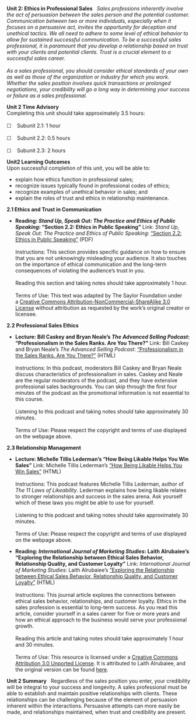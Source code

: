 **Unit 2: Ethics in Professional Sales** <span id="2"></span> 
*Sales professions inherently involve the act of persuasion between the
sales person and the potential customer. Communication between two or
more individuals, especially when it focuses on a persuasive act,
invites the opportunity for deception and unethical tactics. We all need
to adhere to some level of ethical behavior to allow for sustained
successful communication. To be a successful sales professional, it is
paramount that you develop a relationship based on trust with your
clients and potential clients. Trust is a crucial element to a
successful sales career.  
    
 As a sales professional, you should consider ethical standards of your
own as well as those of the organization or industry for which you work.
Whether the sales position involves quick transactions or prolonged
negotiations, your credibility will go a long way in determining your
success or failure as a sales professional.*

**Unit 2 Time Advisory**  
Completing this unit should take approximately 3.5 hours:  
    
 ☐    Subunit 2.1: 1 hour  
    
 ☐    Subunit 2.2: 0.5 hours  
    
 ☐    Subunit 2.3: 2 hours

**Unit2 Learning Outcomes**  
Upon successful completion of this unit, you will be able to:
-   explain how ethics function in professional sales;
-   recognize issues typically found in professional codes of ethics;
-   recognize examples of unethical behavior in sales; and
-   explain the roles of trust and ethics in relationship maintenance.

**2.1 Ethics and Trust in Communication** <span id="2.1"></span> 
-   **Reading: *Stand Up, Speak Out: The Practice and Ethics of Public
    Speaking*: “Section 2.2: Ethics in Public Speaking”**
    Link: *Stand Up, Speak Out: The Practice and Ethics of Public
    Speaking*: [“Section 2.2: Ethics in Public
    Speaking”](http://www.saylor.org/site/wp-content/uploads/2013/06/Stand-Up-Speak-Out-The-Practice-and-Ethics-of-Public-Speaking.pdf) (PDF)  
        
     Instructions: This section provides specific guidance on how to
    ensure that you are not unknowingly misleading your audience. It
    also touches on the importance of ethical communication and the
    long-term consequences of violating the audience’s trust in you.  
        
     Reading this section and taking notes should take approximately 1
    hour.  
        
     Terms of Use: This text was adapted by The Saylor Foundation under
    a [Creative Commons Attribution-NonCommercial-ShareAlike 3.0
    License](http://creativecommons.org/licenses/by-nc-sa/3.0/) without
    attribution as requested by the work’s original creator or licensee.

**2.2 Professional Sales Ethics** <span id="2.2"></span> 
-   **Lecture: Bill Caskey and Bryan Neale’s *The Advanced Selling
    Podcast*: “Professionalism in the Sales Ranks. Are You There?”**
    Link: Bill Caskey and Bryan Neale’s *The Advanced Selling Podcast*:
    [“Professionalism in the Sales Ranks. Are You
    There?”](http://www.advancedsellingpodcast.com/professionalism-in-the-sales-ranks-are-you-there/) (HTML)  
        
     Instructions: In this podcast, moderators Bill Caskey and Bryan
    Neale discuss characteristics of professionalism in sales. Caskey
    and Neale are the regular moderators of the podcast, and they have
    extensive professional sales backgrounds. You can skip through the
    first four minutes of the podcast as the promotional information is
    not essential to this course.  
        
     Listening to this podcast and taking notes should take
    approximately 30 minutes.  
        
     Terms of Use: Please respect the copyright and terms of use
    displayed on the webpage above.

**2.3 Relationship Management** <span id="2.3"></span> 
-   **Lecture: Michelle Tillis Lederman’s “How Being Likable Helps You
    Win Sales”**
    Link: Michelle Tillis Lederman’s [“How Being Likable Helps You Win
    Sales”](http://player.fm/series/professional-services-marketing-and-selling/how-being-likable-helps-you-win-sales) (HTML)  
        
     Instructions: This podcast features Michelle Tillis Lederman,
    author of *The 11 Laws of Likeability*. Lederman explains how being
    likable relates to stronger relationships and success in the sales
    arena. Ask yourself which of these laws you might be able to use for
    yourself.  
        
     Listening to this podcast and taking notes should take
    approximately 30 minutes.  
        
     Terms of Use: Please respect the copyright and terms of use
    displayed on the webpage above.

-   **Reading: *International Journal of Marketing Studies*: Laith
    Alrubaiee’s “Exploring the Relationship between Ethical Sales
    Behavior, Relationship Quality, and Customer Loyalty”**
    Link: *International Journal of Marketing Studies*: Laith
    Alrubaiee’s [“Exploring the Relationship between Ethical Sales
    Behavior, Relationship Quality, and Customer
    Loyalty”](http://www.ccsenet.org/journal/index.php/ijms/article/view/14764/10157) (HTML)  
        
     Instructions: This journal article explores the connections between
    ethical sales behavior, relationships, and customer loyalty. Ethics
    in the sales profession is essential to long-term success. As you
    read this article, consider yourself in a sales career for five or
    more years and how an ethical approach to the business would serve
    your professional growth.  
        
     Reading this article and taking notes should take approximately 1
    hour and 30 minutes.  
        
     Terms of Use: This resource is licensed under a [Creative Commons
    Attribution 3.0 Unported
    License](http://creativecommons.org/licenses/by/3.0/). It is
    attributed to Laith Alrubaiee, and the original version can be found
    [here](http://www.ccsenet.org/journal/index.php/ijms/article/view/14764/10157).

**Unit 2 Summary** <span id="2.4"></span> 
Regardless of the sales position you enter, your credibility will be
integral to your success and longevity. A sales professional must be
able to establish and maintain positive relationships with clients.
These relationships can be challenging because of the element of
persuasion inherent within the interactions. Persuasive attempts can
more easily be made, and relationships maintained, when trust and
credibility are present.


